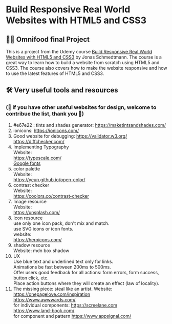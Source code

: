 # Build Responsive Real World Websites with HTML5 and CSS3

## 🥡🍱 Omnifood final Project

This is a project from the Udemy course [Build Responsive Real World Websites with HTML5 and CSS3](https://www.udemy.com/course/design-and-develop-a-killer-website-with-html5-and-css3/) by Jonas Schmedtmann. The course is a great way to learn how to build a website from scratch using HTML5 and CSS3. The course also covers how to make the website responsive and how to use the latest features of HTML5 and CSS3.

## 🛠 Very useful tools and resources

### (📜 If you have other useful websites for design, welcome to contribue the list, thank you 💖)

1. #e67e22 : tints and shades generator: https://maketintsandshades.com/
2. ionicons: https://ionicons.com/
3. Good website for debugging: https://validator.w3.org/ https://diffchecker.com/
4. Implementing Typography <br>
   Website: <br>
   https://typescale.com/ <br>
   [Google fonts](https://fonts.google.com/specimen/Inter?query=inter)
5. color palette <br>
   Website: <br>
   https://yeun.github.io/open-color/ <br>
6. contrast checker <br>
   Website: <br>
   https://coolors.co/contrast-checker
7. Image resource <br>
   Website: <br>
   https://unsplash.com/
8. Icon resource <br>
   use only one icon pack, don't mix and match. <br>
   use SVG icons or icon fonts. <br>
   website: <br>
   https://heroicons.com/ <br>
9. shadow resource <br>
   Website: mdn box shadow <br>
10. UX <br>
    Use blue text and underlined text only for links. <br>
    Animations be fast between 200ms to 500ms. <br>
    Offer users good feedback for all actions: form errors, form success, button click, etc. <br>
    Place action buttons where they will create an effect (law of locality). <br>
11. The missing piece: steal like an artist.
    Website: <br>
    https://onepagelove.com/inspiration <br>
    https://www.awwwards.com/ <br>
    for individual components: https://screelane.com <br>
    https://www.land-book.com/ <br>
    for component and pattern https://www.appsignal.com/ <br>
